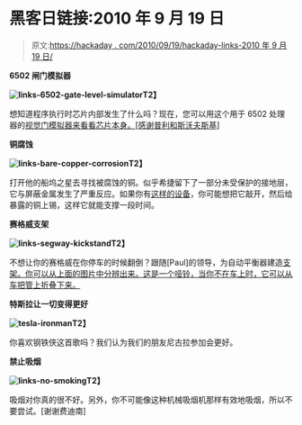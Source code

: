 # 黑客日链接:2010 年 9 月 19 日

> 原文:[https://hackaday . com/2010/09/19/hackaday-links-2010 年 9 月 19 日/](https://hackaday.com/2010/09/19/hackaday-links-september-19-2010/)

**6502 闸门模拟器**

**![](../Images/38c29abe9a058457c0af86d1eb490c46.png "links-6502-gate-level-simulator")T2】**

想知道程序执行时芯片内部发生了什么吗？现在，您可以用这个用于 6502 处理器的[视觉门模拟器来看看芯片本身。[感谢普利和斯沃夫斯基]](http://visual6502.org/JSSim/index.html)

**铜腐蚀**

**![](../Images/91c893dd9f4dcbae3ee0c9156fe7c9b2.png "links-bare-copper-corrosion")T2】**

打开他的船坞之星去寻找被腐蚀的铜。似乎希捷留下了一部分未受保护的接地层，它与屏蔽金属发生了严重反应。如果你有[这样的设备](http://hackaday.com/2010/07/17/openwrt-on-a-seagate-freeagent-dockstar/)，你可能想把它敲开，然后给暴露的铜上锡，这样它就能支撑一段时间。

**赛格威支架**

**![](../Images/41510f20e8a9f5ee94130e78540c35b8.png "links-segway-kickstand")T2】**

不想让你的赛格威在你停车的时候翻倒？跟随[Paul]的领导，为自动平衡器建造[支架。你可以从上面的图片中分辨出来。这是一个哑铃，当你不在车上时，它可以从车把管上折叠下来。](http://www.youtube.com/watch?v=ldAiuuV922Y)

**特斯拉让一切变得更好**

**![](../Images/d74813d42e729095aa16cb428e169344.png "tesla-ironman")T2】**

你喜欢钢铁侠这首歌吗？我们认为我们的朋友尼古拉参加会更好。

**禁止吸烟**

**![](../Images/a4d6b88c322c2f116f5db166d9fe4ad4.png "links-no-smoking")T2】**

吸烟对你真的很不好。另外，你不可能像这种机械吸烟机那样有效地吸烟，所以不要尝试。[谢谢费迪南]